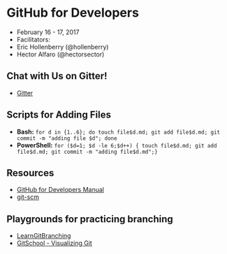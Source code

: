 # GitHub for Developers

- February 16 - 17, 2017
- Facilitators:
 - Eric Hollenberry (@hollenberry)
 - Hector Alfaro (@hectorsector)

## Chat with Us on Gitter!
- [Gitter](https://gitter.im/open-enrollment/super-fiesta?utm_source=share-link&utm_medium=link&utm_campaign=share-link)

## Scripts for Adding Files

- **Bash:** `for d in {1..6}; do touch file$d.md; git add file$d.md; git commit -m "adding file $d"; done`
- **PowerShell:** `for ($d=1; $d -le 6;$d++) { touch file$d.md; git add file$d.md; git commit -m "adding file$d.md";}`

## Resources

- [GitHub for Developers Manual](github-for-developers-student-manual.pdf)
- [git-scm](https://git-scm.com)

## Playgrounds for practicing branching
- [LearnGitBranching](http://learngitbranching.js.org/?NODEMO)
- [GitSchool - Visualizing Git](http://git-school.github.io/visualizing-git/)
